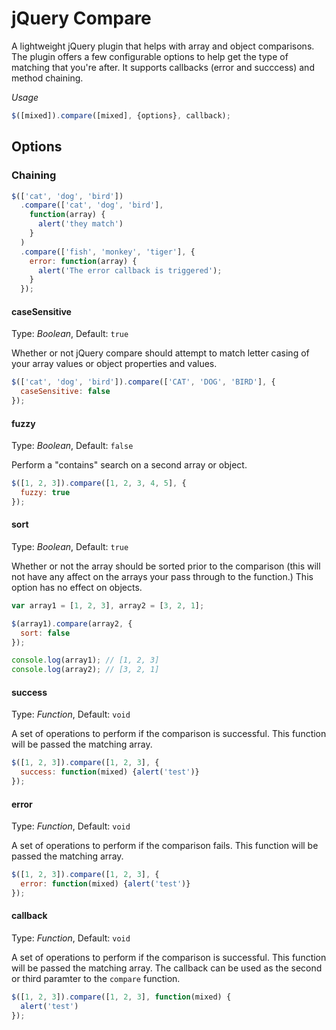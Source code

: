 # jQuery Compare

A lightweight jQuery plugin that helps with array and object comparisons. The plugin offers a few configurable options to help get the type of matching that you're after. It supports callbacks (error and succcess) and method chaining.

*Usage*

``` Javascript
$([mixed]).compare([mixed], {options}, callback);
```

## Options

### Chaining

``` Javascript
$(['cat', 'dog', 'bird'])
  .compare(['cat', 'dog', 'bird'], 
    function(array) { 
      alert('they match') 
    }
  )
  .compare(['fish', 'monkey', 'tiger'], {
    error: function(array) { 
      alert('The error callback is triggered');
    }
  });
  ```

#### caseSensitive

Type: _Boolean_, Default: `true`

Whether or not jQuery compare should attempt to match letter casing of your array values or object properties and values.

``` Javascript
$(['cat', 'dog', 'bird']).compare(['CAT', 'DOG', 'BIRD'], {
  caseSensitive: false
});
```

#### fuzzy

Type: _Boolean_, Default: `false`

Perform a "contains" search on a second array or object.

``` Javascript
$([1, 2, 3]).compare([1, 2, 3, 4, 5], {
  fuzzy: true
});
```

#### sort

Type: _Boolean_, Default: `true`

Whether or not the array should be sorted prior to the comparison (this will not have any affect on the arrays your pass through to the function.) This option has no effect on objects.

``` Javascript
var array1 = [1, 2, 3], array2 = [3, 2, 1];

$(array1).compare(array2, {
  sort: false
});

console.log(array1); // [1, 2, 3]
console.log(array2); // [3, 2, 1]
```

#### success

Type: _Function_, Default: `void`

A set of operations to perform if the comparison is successful. This function will be passed the matching array.

``` Javascript
$([1, 2, 3]).compare([1, 2, 3], {
  success: function(mixed) {alert('test')}
});
```

#### error

Type: _Function_, Default: `void `

A set of operations to perform if the comparison fails. This function will be passed the matching array.

``` Javascript
$([1, 2, 3]).compare([1, 2, 3], {
  error: function(mixed) {alert('test')}
});
```

#### callback

Type: _Function_, Default: `void`

A set of operations to perform if the comparison is successful. This function will be passed the matching array. The callback can be used as the second or third paramter to the `compare` function.

``` Javascript
$([1, 2, 3]).compare([1, 2, 3], function(mixed) { 
  alert('test') 
});
```